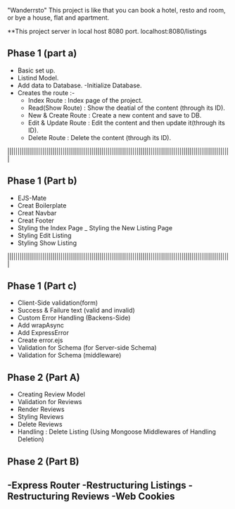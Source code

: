 "Wanderrsto" This project is like that you can book a hotel, resto and room, or bye a house, flat and apartment.

**This project server in local host 8080 port.
          localhost:8080/listings


Phase 1 (part a)
------------------------------
- Basic set up.
- Listind Model.
- Add data to Database.
-Initialize Database.
- Creates the route :-
    - Index Route : Index page of the project.
    -  Read(Show Route) : Show the deatial of the content (through its ID).
    - New & Create Route : Create a new content and save to DB.
    - Edit & Update Route : Edit the content and then update it(through its ID).
    - Delete Route : Delete the content (through its ID).

|||||||||||||||||||||||||||||||||||||||||||||||||||||||||||||||||||||||||||||||||||||||||||||||||||||||||||||

Phase 1 (Part b)
-------------------------------------
 
- EJS-Mate
- Creat Boilerplate
- Creat Navbar
- Creat Footer
- Styling the Index Page
_ Styling the New Listing Page
- Styling Edit Listing
- Styling Show Listing

|||||||||||||||||||||||||||||||||||||||||||||||||||||||||||||||||||||||||||||||||||||||||||||||||||||||||||||

Phase 1 (Part c)
---------------------------------------------------------------------------

- Client-Side validation(form)
- Success & Failure text (valid and invalid)
- Custom Error Handling (Backens-Side)
- Add wrapAsync
- Add ExpressError
- Create error.ejs
- Validation for Schema (for Server-side Schema)
- Validation for Schema (middleware)


Phase 2 (Part A)
---------------------------------------------------------------------------

- Creating Review Model
- Validation for Reviews
- Render Reviews
- Styling Reviews
- Delete Reviews
- Handling : Delete Listing (Using Mongoose Middlewares of Handling Deletion)


Phase 2 (Part B)
---------------------------------------------------------------------------

-Express Router
  -Restructuring Listings
  -Restructuring Reviews
-Web Cookies
 -